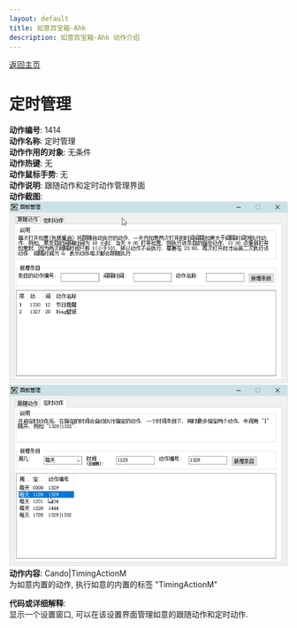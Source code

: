 ```yaml
---
layout: default
title: 如意百宝箱-Ahk
description: 如意百宝箱-Ahk 动作介绍
---
```

<link rel="stylesheet" href="../Actions/css/atom-one-light.min.css">
<script src="../Actions/js/highlight.min.js"></script>
<script>hljs.highlightAll();</script>

[返回主页](../index.md)

# [](#header-2) 定时管理

**动作编号**: 1414  
**动作名称**: 定时管理  
**动作作用的对象**: 无条件  
**动作热键**: 无  
**动作鼠标手势**: 无  
**动作说明**: 跟随动作和定时动作管理界面  
**动作截图**:  
  ![热字串管理](img1/1414-1.png)  
  ![热字串管理](img1/1414-2.png)  
**动作内容**: Cando|TimingActionM  
为如意内置的动作, 执行如意的内置的标签 "TimingActionM"  

**代码或详细解释**:  
显示一个设置窗口, 可以在该设置界面管理如意的跟随动作和定时动作.  
